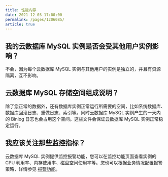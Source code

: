 ```yaml
---
title: 性能内存
date: 2021-12-03 17:00:00
permalink: /pages/1206085/
article: true
---
```



## 我的云数据库 MySQL 实例是否会受其他用户实例影响？

不会，因为每个云数据库 MySQL 实例与其他用户的实例是独立的，并且有资源隔离，互不影响。

## 云数据库 MySQL 存储空间组成说明？

除了您正常的数据外，还有数据库实例正常运行所需要的空间，比如系统数据库、数据库回滚日志、重做日志、索引等。同时云数据库 MySQL 实例产生的一天内的 Binlog 日志也会占用这个空间。这些文件会保证云数据库 MySQL 实例正常稳定运行。

## 我应该关注那些监控指标？

云数据库 MySQL 实例提供监控报警功能，您可以在监控功能页面查看实例的 CPU 利用率、内存使用率、磁盘空间使用率等。您也可以根据业务情况配置报警策略，详情参见 [报警功能](./../04.操作指南/08.监控报警/02.报警功能.md)。



